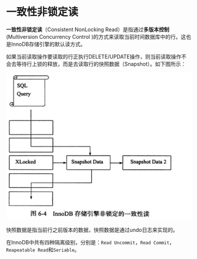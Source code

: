 # 一致性非锁定读

**一致性非锁定读**（Consistent NonLocking Read）是指通过**多版本控制**(Multiversion Concurrency Control )的方式来读取当前时间数据库中的行。这也是InnoDB存储引擎的默认读方式。

如果当前读取操作要读取的行正执行DELETE/UPDATE操作，则当前读取操作不会去等待行上锁的释放，而是去读取行的快照数据（Snapshot）。如下图所示：

![](images/innodb-mvcc.png)

快照数据是指当前行之前版本的数据，快照数据是通过undo日志来实现的。

在InnoDB中共有四种隔离级别，分别是：`Read Uncommit`，`Read Commit`，`Reapeatable Read`和`Seriable`。
